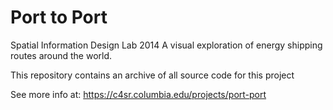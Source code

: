 # Port to Port
Spatial Information Design Lab 2014
A visual exploration of energy shipping routes around the world.

This repository contains an archive of all source code for this project

See more info at:
https://c4sr.columbia.edu/projects/port-port
